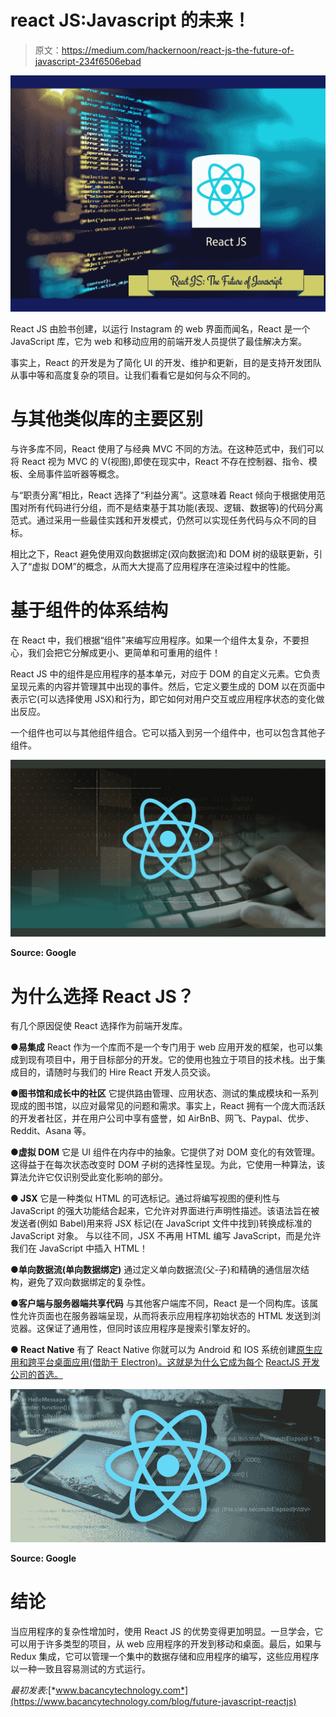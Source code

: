 # react JS:Javascript 的未来！

> 原文：<https://medium.com/hackernoon/react-js-the-future-of-javascript-234f6506ebad>

![](img/feb3de49abc7d046a460fe98209743e9.png)

React JS 由脸书创建，以运行 Instagram 的 web 界面而闻名，React 是一个 JavaScript 库，它为 web 和移动应用的前端开发人员提供了最佳解决方案。

事实上，React 的开发是为了简化 UI 的开发、维护和更新，目的是支持开发团队从事中等和高度复杂的项目。让我们看看它是如何与众不同的。

# 与其他类似库的主要区别

与许多库不同，React 使用了与经典 MVC 不同的方法。在这种范式中，我们可以将 React 视为 MVC 的 V(视图),即使在现实中，React 不存在控制器、指令、模板、全局事件监听器等概念。

与“职责分离”相比，React 选择了“利益分离”。这意味着 React 倾向于根据使用范围对所有代码进行分组，而不是结束基于其功能(表现、逻辑、数据等)的代码分离范式。通过采用一些最佳实践和开发模式，仍然可以实现任务代码与众不同的目标。

相比之下，React 避免使用双向数据绑定(双向数据流)和 DOM 树的级联更新，引入了“虚拟 DOM”的概念，从而大大提高了应用程序在渲染过程中的性能。

# 基于组件的体系结构

在 React 中，我们根据“组件”来编写应用程序。如果一个组件太复杂，不要担心，我们会把它分解成更小、更简单和可重用的组件！

React JS 中的组件是应用程序的基本单元，对应于 DOM 的自定义元素。它负责呈现元素的内容并管理其中出现的事件。然后，它定义要生成的 DOM 以在页面中表示它(可以选择使用 JSX)和行为，即它如何对用户交互或应用程序状态的变化做出反应。

一个组件也可以与其他组件组合。它可以插入到另一个组件中，也可以包含其他子组件。

![](img/ffbe7055001591235f4da51cbc6f05bd.png)

**Source: Google**

# 为什么选择 React JS？

有几个原因促使 React 选择作为前端开发库。

**●易集成** React 作为一个库而不是一个专门用于 web 应用开发的框架，也可以集成到现有项目中，用于目标部分的开发。它的使用也独立于项目的技术栈。出于集成目的，请随时与我们的 Hire React 开发人员交谈。

**●图书馆和成长中的社区** 它提供路由管理、应用状态、测试的集成模块和一系列现成的图书馆，以应对最常见的问题和需求。事实上，React 拥有一个庞大而活跃的开发者社区，并在用户公司中享有盛誉，如 AirBnB、网飞、Paypal、优步、Reddit、Asana 等。

**●虚拟 DOM** 它是 UI 组件在内存中的抽象。它提供了对 DOM 变化的有效管理。这得益于在每次状态改变时 DOM 子树的选择性呈现。为此，它使用一种算法，该算法允许它仅识别受此变化影响的部分。

**● JSX** 它是一种类似 HTML 的可选标记。通过将编写视图的便利性与 JavaScript 的强大功能结合起来，它允许对界面进行声明性描述。该语法旨在被发送者(例如 Babel)用来将 JSX 标记(在 JavaScript 文件中找到)转换成标准的 JavaScript 对象。
与以往不同，JSX 不再用 HTML 编写 JavaScript，而是允许我们在 JavaScript 中插入 HTML！

**●单向数据流(单向数据绑定)** 通过定义单向数据流(父-子)和精确的通信层次结构，避免了双向数据绑定的复杂性。

**●客户端与服务器端共享代码** 与其他客户端库不同，React 是一个同构库。该属性允许页面也在服务器端呈现，从而将表示应用程序初始状态的 HTML 发送到浏览器。这保证了通用性，但同时该应用程序是搜索引擎友好的。

**● React Native** 有了 React Native 你就可以为 Android 和 IOS 系统创建[原生应用和跨平台桌面应用(借助于 Electron)。这就是为什么它成为每个](https://www.bacancytechnology.com/build-mobile-apps-with-react-native) [ReactJS 开发公司的首选。](https://www.bacancytechnology.com/react-development)

![](img/ed55de89d5a9ea93b84582b16b6f667e.png)

**Source: Google**

# 结论

当应用程序的复杂性增加时，使用 React JS 的优势变得更加明显。一旦学会，它可以用于许多类型的项目，从 web 应用程序的开发到移动和桌面。最后，如果与 Redux 集成，它可以管理一个集中的数据存储和应用程序的编写，这些应用程序以一种一致且容易测试的方式运行。

*最初发表:*[*www.bacancytechnology.com*](https://www.bacancytechnology.com/blog/future-javascript-reactjs)
